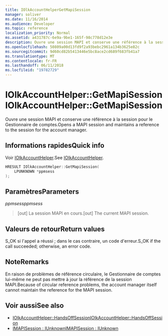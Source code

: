 ```yaml
---
title: IOlkAccountHelperGetMapiSession
manager: soliver
ms.date: 11/16/2014
ms.audience: Developer
ms.topic: reference
localization_priority: Normal
ms.assetid: a431787c-6e9a-9be1-165f-98c778d12e3e
description: Ouvre une session MAPI et conserve une référence à la session pour le Gestionnaire de comptes.
ms.openlocfilehash: 50809a00d13fd9f2a93bebc2961a134b3625e82c
ms.sourcegitcommit: 9d60cd82b5413446e5bc8ace2cd689f683fb41a7
ms.translationtype: MT
ms.contentlocale: fr-FR
ms.lasthandoff: 06/11/2018
ms.locfileid: "19782729"
---
```

# <a name="iolkaccounthelpergetmapisession"></a><span data-ttu-id="db64e-103">IOlkAccountHelper::GetMapiSession</span><span class="sxs-lookup"><span data-stu-id="db64e-103">IOlkAccountHelper::GetMapiSession</span></span>

<span data-ttu-id="db64e-104">Ouvre une session MAPI et conserve une référence à la session pour le Gestionnaire de comptes.</span><span class="sxs-lookup"><span data-stu-id="db64e-104">Opens a MAPI session and maintains a reference to the session for the account manager.</span></span>
  
## <a name="quick-info"></a><span data-ttu-id="db64e-105">Informations rapides</span><span class="sxs-lookup"><span data-stu-id="db64e-105">Quick info</span></span>

<span data-ttu-id="db64e-106">Voir [IOlkAccountHelper](iolkaccounthelper.md).</span><span class="sxs-lookup"><span data-stu-id="db64e-106">See [IOlkAccountHelper](iolkaccounthelper.md).</span></span>
  
```cpp
HRESULT IOlkAccountHelper::GetMapiSession(  
    LPUNKNOWN *ppmsess 
);
```

## <a name="parameters"></a><span data-ttu-id="db64e-107">Paramètres</span><span class="sxs-lookup"><span data-stu-id="db64e-107">Parameters</span></span>

<span data-ttu-id="db64e-108">_ppmsess_</span><span class="sxs-lookup"><span data-stu-id="db64e-108">_ppmsess_</span></span>
  
> <span data-ttu-id="db64e-109">[out] La session MAPI en cours.</span><span class="sxs-lookup"><span data-stu-id="db64e-109">[out] The current MAPI session.</span></span>
    
## <a name="return-values"></a><span data-ttu-id="db64e-110">Valeurs de retour</span><span class="sxs-lookup"><span data-stu-id="db64e-110">Return values</span></span>

<span data-ttu-id="db64e-111">S_OK si l'appel a réussi ; dans le cas contraire, un code d'erreur.</span><span class="sxs-lookup"><span data-stu-id="db64e-111">S_OK if the call succeeded; otherwise, an error code.</span></span>
  
## <a name="remarks"></a><span data-ttu-id="db64e-112">Note</span><span class="sxs-lookup"><span data-stu-id="db64e-112">Remarks</span></span>

<span data-ttu-id="db64e-113">En raison de problèmes de référence circulaire, le Gestionnaire de comptes lui-même ne peut pas mettre à jour la référence de la session MAPI.</span><span class="sxs-lookup"><span data-stu-id="db64e-113">Because of circular reference problems, the account manager itself cannot maintain the reference for the MAPI session.</span></span>
  
## <a name="see-also"></a><span data-ttu-id="db64e-114">Voir aussi</span><span class="sxs-lookup"><span data-stu-id="db64e-114">See also</span></span>

- [<span data-ttu-id="db64e-115">IOlkAccountHelper::HandsOffSession</span><span class="sxs-lookup"><span data-stu-id="db64e-115">IOlkAccountHelper::HandsOffSession</span></span>](iolkaccounthelper-handsoffsession.md)
- [<span data-ttu-id="db64e-116">IMAPISession : IUnknown</span><span class="sxs-lookup"><span data-stu-id="db64e-116">IMAPISession : IUnknown</span></span>](http://msdn.microsoft.com/library/5650fa2a-6e62-451c-964e-363f7bee2344%28Office.15%29.aspx)

